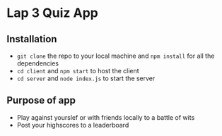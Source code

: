 # Lap 3 Quiz App 

## Installation
- `git clone` the repo to your local machine and `npm install` for all the dependencies
- `cd client` and `npm start` to host the client
- `cd server` and `node index.js` to start the server

## Purpose of app
- Play against yourslef or with friends locally to a battle of wits
- Post your highscores to a leaderboard